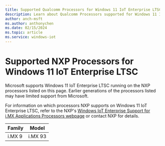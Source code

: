 ```yaml
---
title: Supported Qualcomm Processors for Windows 11 IoT Enterprise LTSC 2024
description: Learn about Qualcomm Processors supported for Windows 11 IoT Enterprise LTSC 2024
author: anch-msft
ms.author: anthonychen
ms.date: 02/15/2024
ms.topic: article
ms.service: windows-iot
---
```


# Supported NXP Processors for Windows 11 IoT Enterprise LTSC

Microsoft supports Windows 11 IoT Enterprise LTSC running on the NXP processors listed on this page. Earlier generations of the processors listed may have limited support from Microsoft. 

For information on which processors NXP supports on Windows 11 IoT Enterprise LTSC, refer to the NXP's [Windows IoT Enterprise Support for i.MX Applications Processors webpage](https://aka.ms/nxpiot) or contact NXP for details.

| Family | Model |
|---|---|
|i.MX 9 | i.MX 93 |
